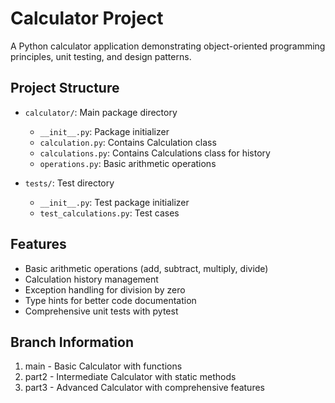 # Calculator Project

A Python calculator application demonstrating object-oriented programming principles, unit testing, and design patterns.

## Project Structure

- `calculator/`: Main package directory
  - `__init__.py`: Package initializer
  - `calculation.py`: Contains Calculation class
  - `calculations.py`: Contains Calculations class for history
  - `operations.py`: Basic arithmetic operations

- `tests/`: Test directory
  - `__init__.py`: Test package initializer
  - `test_calculations.py`: Test cases

## Features

- Basic arithmetic operations (add, subtract, multiply, divide)
- Calculation history management
- Exception handling for division by zero
- Type hints for better code documentation
- Comprehensive unit tests with pytest


## Branch Information

1. main - Basic Calculator with functions
2. part2 - Intermediate Calculator with static methods
3. part3 - Advanced Calculator with comprehensive features